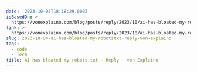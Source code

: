 ```yaml
---
date: '2023-10-04T18:18:29.000Z'
isBasedOn: >-
  https://vonexplaino.com/blog/posts/reply/2023/10/ai-has-bloated-my-robots.txt.html
link: >-
  https://vonexplaino.com/blog/posts/reply/2023/10/ai-has-bloated-my-robots.txt.html
slug: 2023-10-04-ai-has-bloated-my-robotstxt-reply-von-explaino
tags:
  - code
  - Tech
title: AI has bloated my robots.txt - Reply - von Explaino
---
```


